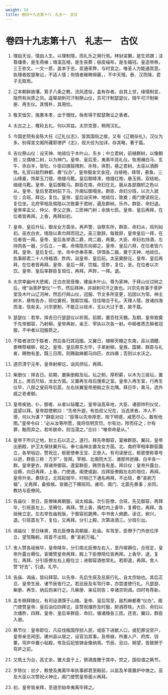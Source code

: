 ```yaml
---
weight: 50
title: 卷四十九志第十八　礼志一　古仪
---
```


# 卷四十九志第十八　礼志一　古仪

1. <span id="卷四十九志第十八　礼志一　古仪-1"></span>
理自天设，情由人生。以理制情，而礼乐之用行焉。林豺梁獭，是生郊譔；洼尊燔黍，是生燕飨；堉滊瓦棺，是生丧葬；俪皮缁布，是生婚冠。皇造帝秩，三王弥文。一文一质，盖本于忠。变通革弊，与时宜之。唯圣人为能通其意。执理者胶瑟聚讼，不适人情；徇情者稊稗绵蕝，，不中天理。泰、汉而降，君子无取焉。

2. <span id="卷四十九志第十八　礼志一　古仪-2"></span>
辽本朝鲜故壤，箕子八条之教，流风遗俗，盖有存者。自其上世，缘情制宜，隐然有尚质之风。遥辇胡刺可汗制祭山仪，苏可汗制瑟瑟仪，阻午可汗制柴册、再生仪。其情朴，其用俭。

3. <span id="卷四十九志第十八　礼志一　古仪-3"></span>
敬天恤灾，施惠本孝，出于悃忱，殆有得于胶瑟聚讼之表者。

4. <span id="卷四十九志第十八　礼志一　古仪-4"></span>
太古之上，椎轮五礼，何以异兹。太宗克晋，稍用汉礼。

5. <span id="卷四十九志第十八　礼志一　古仪-5"></span>
今国史院有金陈大任《辽礼仪志》，皆其国俗之故，又有《辽朝杂礼》，汉仪为多。别得宣文阁所藏耶律俨《志》，视大任为加详。存其略，著于篇。

6. <span id="卷四十九志第十八　礼志一　古仪-6"></span>
吉仪祭山仪：设天神、地祗位于木叶山，东乡；中立君树，前植群树，以像朝班；又偶植二树，以为神门。皇帝、皇后至，夷离毕具礼仪。牲用赭白马、玄牛、赤白羊，皆牡。仆臣曰旗鼓拽刺，杀牲，体割，悬之君树。太巫以酒酹牲。礼官曰敌烈麻都，奏“仪办”。皇帝服金文金冠，白绫袍，绛带，悬鱼，三山绛垂，饰犀玉刀错，络缝乌靴。皇后御绛溗，络缝红袍，悬玉佩，双结帕，络缝乌靴。皇帝、皇后御鞍马。群臣在南，命妇在北，服从各部旗帜之色以从。皇帝、皇后至君树前下马，升南坛御塌坐。群臣、命妇分班，以次入就位；合班，拜讫，复位。皇帝、皇后诣天神、地祗位，致奠；阁门使读祝讫，复位坐。北府宰相及惕隐以次致奠于君树，遍及群树。乐作。群臣、命妇退。皇帝率孟父、仲父、季父之族，三匝神门树；余族七匝。皇帝、皇后再拜，在位者皆再拜。上香，再拜如初。

7. <span id="卷四十九志第十八　礼志一　古仪-7"></span>
皇帝、皇后升坛，御龙女方茵坐。再声警，诣祭东所，群臣、命妇从，班列如初。巫衣白衣，惕隐以素巾拜而冠之。巫三致辞。每致辞，皇帝皇后一拜，在位者皆一拜。皇帝、皇后各举酒二爵，肉二器，再奠。大臣、命妇右持酒，左持肉各一器，少后立，一奠。命惕隐东向掷之。皇帝、皇后六拜，在位者皆六拜。皇帝、皇后复位，坐。命中丞奉茶果、饼饵各二器，奠于天神、地祗位。执事郎君二十人持福酒、胙肉，诣皇帝、皇后前。太巫奠酹讫，皇帝、皇后再拜，在位者皆再拜。皇帝、皇后一拜，饮福，受胙，复位，坐。在位者以次饮。皇帝、皇后率群臣复班位，再拜。声跸，一拜。退。

8. <span id="卷四十九志第十八　礼志一　古仪-8"></span>
太宗幸幽州大悲阁，迁白衣观音像，建庙木叶山，尊为家神。于拜山仪过树之后，增“诣菩萨堂仪”一节，然后拜神，非胡刺可汗之故也。兴宗先有事于菩萨堂及木叶山辽河神，然后行拜山仪，冠服、节文多所变更，后因以为常。神主树木，悬牲告办，班位奠祝，致嘏饮福，往往暗合于礼。天理人情，放诸四海而准，信矣夫。兴宗更制，不能正以经术，无以大过于昔，故不载。

9. <span id="卷四十九志第十八　礼志一　古仪-9"></span>
瑟瑟仪：若旱，择吉日行瑟瑟仪以祈雨。前期，置百柱天棚。及期，皇帝致奠于先帝御容，乃射柳。皇帝再射，亲王、宰执以次各一射。中柳者质志柳者冠服，不中者以冠服质之。

10. <span id="卷四十九志第十八　礼志一　古仪-10"></span>
不胜者进饮于胜者，然后各归其冠服。又翼日，植柳天棚之东南，巫以酒醴、黍稗荐植柳，祝之。皇帝、皇后祭东方毕，子弟射柳。皇族、国舅、群臣与礼者，赐物有差。既三日雨，则赐敌麻都马四匹、衣四袭；否则以水沃之。

11. <span id="卷四十九志第十八　礼志一　古仪-11"></span>
道宗清宁元年，皇帝射柳讫，诣风师坛，再拜。

12. <span id="卷四十九志第十八　礼志一　古仪-12"></span>
柴册仪：择吉日。前期，置柴册殿及坛。坛之制，厚积薪，以木为三级坛。置其上。席百尺毡，龙女方茵。又置再生母后搜索之室。皇帝入再生室，行再生仪毕，八部之叟前导后扈，左右扶翼皇帝册殿之东北隅。拜日毕，乘马，选外戚之老者御。

13. <span id="卷四十九志第十八　礼志一　古仪-13"></span>
皇帝疾驰，仆，御者、从者以毡覆之。皇帝诣高阜地，大臣、诸部帅列仪仗，遥望以拜。皇帝踪使敕曰：“先帝升遐，有伯叔父兄在，当选贤者。冲人不德，何以为谋？”群臣对曰：“臣等以先帝厚恩，陛下明德，咸愿尽心，敢有他图。”皇帝令曰：“必从汝等所愿，我将信明赏罚。尔有功，陟而任之；尔有罪，黜而弃之。若听朕命，则当漠之。”佥曰：“唯帝命是从。”

14. <span id="卷四十九志第十八　礼志一　古仪-14"></span>
皇帝于所识之地，封土石以志之。遂行。拜先帝御容，宴飨群臣。翼曰，皇帝出册殿，护卫太保扶翼升坛。奉七庙神主置龙女方茵。北、南府宰相率群臣圜立，各举毡边，赞祝讫，枢密使奉玉宝、正册入。有司读册讫，枢密使称尊号以迸，群臣三称：万岁”，皆拜。宰相、北南院大王、诸部帅迸赭、白羊各一群。皇帝更衣，拜诸帝御容。遂宴群臣，赐赍各有差。拜曰仪：皇帝升露台，设褥，向日再拜，上香。门使通，阁使或副、应拜臣僚殿左右阶陪位，再拜。皇帝升坐。奏牍讫，北班起居毕，时相己下通名再拜，不出班，奏“圣躬万福”，又再拜，备抵候。宣徽己下横班同。诸司、阁门、北面先奏事；余同。教坊与臣僚同。

15. <span id="卷四十九志第十八　礼志一　古仪-15"></span>
告庙仪：至日，臣僚昧爽朝服，诣太祖庙。次引臣僚，合班，先见御容，再拜毕，引班首左上，至褥位，再拜。赞上香，揖栏内上香毕，复褥位，再拜。各祗候立定。左右举告庙祝版，于御容前跪捧。中书舍人俯跪，读讫，俯兴，退。引班首左下，复位，又再拜。分引上殿，次第进酒三。分班引出。

16. <span id="卷四十九志第十八　礼志一　古仪-16"></span>
谒庙仪：至日昧爽，南北臣僚各具朝服，赴庙。车驾至，臣僚于门外依位序立，望驾鞠躬。班首不出班，奏“圣躬万福。”

17. <span id="卷四十九志第十八　礼志一　古仪-17"></span>
舍人赞各祗候毕，皇帝降车，分引南北臣僚左右入，至丹墀褥位，合班定，皇帝升露台褥位。宣徽赞皇帝再拜，殿上下臣僚陪位皆再拜。上香毕，退，复位，再拜。分引臣僚左右上殿位立；进御容酒依常礼。若即退，再拜。舍人赞“好去”，引退。礼毕。

18. <span id="卷四十九志第十八　礼志一　古仪-18"></span>
告庙、谒庙，皆曰拜容。以先帝、先后生辰及忌辰行礼，自太宗始也。其后正旦、皇帝生辰、诸节辰皆行之。若忌辰及车驾行幸，亦尝遣使行礼。凡瑟瑟、柴册、再生、纳后则亲行之。凡柴册、亲征则告；幸诸京则谒。四时有荐新。

19. <span id="卷四十九志第十八　礼志一　古仪-19"></span>
孟冬朔拜陵仪，有司设酒馔于山陵。皇帝、皇后驾至，敌烈麻都奏“仪办”。阁门使赞皇帝、皇后诣位四拜讫，巫赞祝燔胙及时服，酹酒荐牲。大巨、命妇以次燔胙，四拜。皇帝、皇后率群臣、命妇，循诸陵各三匝。还宫。翼曰，群臣入谢。

20. <span id="卷四十九志第十八　礼志一　古仪-20"></span>
爇节仪：皇帝即位，凡征伐叛国俘掠人民，或臣下进献人口，或犯罪没官户，皇帝亲览闲田，建州县以居之，设官治其事。及帝崩，所置人户、府库、钱粟，穹庐中置小毡殿，帝及后妃皆铸金像纳焉。节辰、忌曰、朔望，皆致祭于穹庐之前。

21. <span id="卷四十九志第十八　礼志一　古仪-21"></span>
又筑土为台，高丈余，置大盘于上，祭酒食撒于其中，焚之，国俗谓之爇节。

22. <span id="卷四十九志第十八　礼志一　古仪-22"></span>
岁除仪：初夕，敕使及夷离毕率执事郎君至殿前，以盐及羊膏置炉中燎之。巫及大巫以次赞祝火神讫，阁门使赞皇帝面火再拜。

23. <span id="卷四十九志第十八　礼志一　古仪-23"></span>
初，皇帝皆亲拜，至道宗始命夷离毕拜之。

